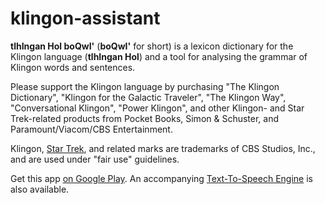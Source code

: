 klingon-assistant
=================

**tlhIngan Hol boQwI'** (**boQwI'** for short) is a lexicon dictionary for the Klingon language (**tlhIngan Hol**) and a tool for analysing the grammar of Klingon words and sentences.

Please support the Klingon language by purchasing "The Klingon Dictionary", "Klingon for the Galactic Traveler", "The Klingon Way", "Conversational Klingon", "Power Klingon", and other Klingon- and Star Trek-related products from Pocket Books, Simon & Schuster, and Paramount/Viacom/CBS Entertainment.

Klingon, [Star Trek](http://startrek.com/), and related marks are trademarks of CBS Studios, Inc., and are used under "fair use" guidelines.

Get this app [on Google Play](https://play.google.com/store/apps/details?id=org.tlhInganHol.android.klingonassistant). An accompanying [Text-To-Speech Engine](https://play.google.com/store/apps/details?id=org.tlhInganHol.android.klingonttsengine) is also available.
